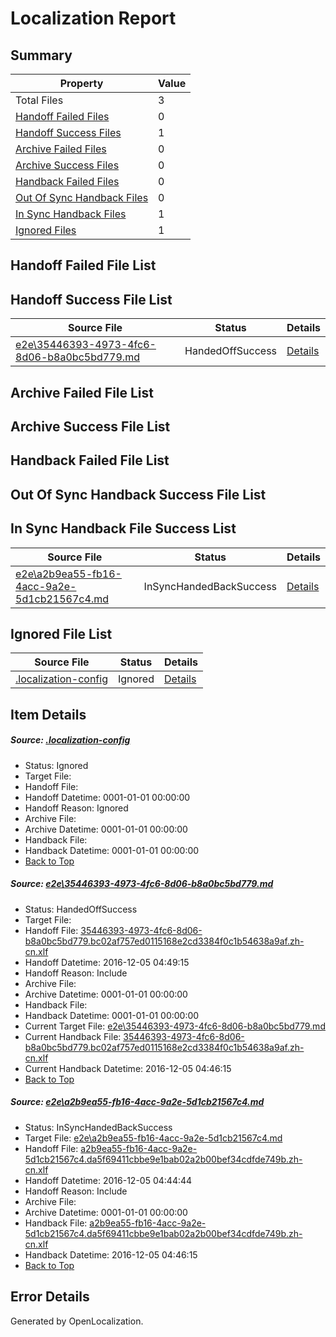 # <a name='report-top'></a> Localization Report

## Summary
 Property | Value 
 -------- | ----- 
 Total Files | 3
[ Handoff Failed Files ](#handoff-failed-list)| 0
[ Handoff Success Files ](#handoff-success-list)| 1
[ Archive Failed Files ](#archive-failed-list)| 0
[ Archive Success Files ](#archive-success-list)| 0
[ Handback Failed Files ](#handback-failed-list)| 0
[ Out Of Sync Handback Files ](#outofsync-handback-success-list)| 0
[ In Sync Handback Files ](#insync-handback-success-list)| 1
[ Ignored Files ](#ignored-list)| 1

## <a name='handoff-failed-list'></a> Handoff Failed File List

## <a name='handoff-success-list'></a> Handoff Success File List
 Source File | Status | Details 
 ----------- | ------ | ------- 
 [e2e\35446393-4973-4fc6-8d06-b8a0bc5bd779.md](https://github.com/OpenLocalizationTestOrg/ol-test0/blob/f25968c24747464b464d273b45296b0fdd0988f1/e2e/35446393-4973-4fc6-8d06-b8a0bc5bd779.md) | HandedOffSuccess | [Details](#4c80b65ff5c2e1c961720d2a1b85f477d9be5ce91)

## <a name='archive-failed-list'></a> Archive Failed File List

## <a name='archive-success-list'></a> Archive Success File List

## <a name='handback-failed-list'></a> Handback Failed File List

## <a name='outofsync-handback-success-list'></a> Out Of Sync Handback Success File List

## <a name='insync-handback-success-list'></a> In Sync Handback File Success List
 Source File | Status | Details 
 ----------- | ------ | ------- 
 [e2e\a2b9ea55-fb16-4acc-9a2e-5d1cb21567c4.md](https://github.com/OpenLocalizationTestOrg/ol-test0/blob/84a9a3d1cab8c9e511cbbcb763b005f5284ab3f3/e2e/a2b9ea55-fb16-4acc-9a2e-5d1cb21567c4.md) | InSyncHandedBackSuccess | [Details](#a02e54c7f182138d9f3583a08403ced083aa7fa32)

## <a name='ignored-list'></a> Ignored File List
 Source File | Status | Details 
 ----------- | ------ | ------- 
 [.localization-config](https://github.com/OpenLocalizationTestOrg/ol-test0/blob/f25968c24747464b464d273b45296b0fdd0988f1/.localization-config) | Ignored | [Details](#c268a05ecaa7ec85942ed632c29928ee5bd6da8d0)

## Item Details
##### <a name='c268a05ecaa7ec85942ed632c29928ee5bd6da8d0'></a> Source: [.localization-config](https://github.com/OpenLocalizationTestOrg/ol-test0/blob/f25968c24747464b464d273b45296b0fdd0988f1/.localization-config)
* Status: Ignored
* Target File: 
* Handoff File: 
* Handoff Datetime: 0001-01-01 00:00:00
* Handoff Reason: Ignored
* Archive File: 
* Archive Datetime: 0001-01-01 00:00:00
* Handback File: 
* Handback Datetime: 0001-01-01 00:00:00
* [Back to Top](#report-top)

##### <a name='4c80b65ff5c2e1c961720d2a1b85f477d9be5ce91'></a> Source: [e2e\35446393-4973-4fc6-8d06-b8a0bc5bd779.md](https://github.com/OpenLocalizationTestOrg/ol-test0/blob/f25968c24747464b464d273b45296b0fdd0988f1/e2e/35446393-4973-4fc6-8d06-b8a0bc5bd779.md)
* Status: HandedOffSuccess
* Target File: 
* Handoff File: [35446393-4973-4fc6-8d06-b8a0bc5bd779.bc02af757ed0115168e2cd3384f0c1b54638a9af.zh-cn.xlf](https://github.com/OpenLocalizationTestOrg/ol-test0-handoff/blob/a357ddab967ad84dbbaa2d2d411748a6e0199717/ol-handoff/OpenLocalizationTestOrg/ol-test0-zhcn/shujia/ht/35446393-4973-4fc6-8d06-b8a0bc5bd779.bc02af757ed0115168e2cd3384f0c1b54638a9af.zh-cn.xlf)
* Handoff Datetime: 2016-12-05 04:49:15
* Handoff Reason: Include
* Archive File: 
* Archive Datetime: 0001-01-01 00:00:00
* Handback File: 
* Handback Datetime: 0001-01-01 00:00:00
* Current Target File: [e2e\35446393-4973-4fc6-8d06-b8a0bc5bd779.md](https://github.com/OpenLocalizationTestOrg/ol-test0-zhcn/blob/17125d5706c4931a7d4c13dd9e674ee5da2f2944/e2e/35446393-4973-4fc6-8d06-b8a0bc5bd779.md)
* Current Handback File: [35446393-4973-4fc6-8d06-b8a0bc5bd779.bc02af757ed0115168e2cd3384f0c1b54638a9af.zh-cn.xlf](https://github.com/OpenLocalizationTestOrg/ol-test0-handback/blob/d0a5bbd12ba39702b72332062c38994659856455/ol-handback/OpenLocalizationTestOrg/ol-test0-zhcn/shujia/ht/35446393-4973-4fc6-8d06-b8a0bc5bd779.bc02af757ed0115168e2cd3384f0c1b54638a9af.zh-cn.xlf)
* Current Handback Datetime: 2016-12-05 04:46:15
* [Back to Top](#report-top)

##### <a name='a02e54c7f182138d9f3583a08403ced083aa7fa32'></a> Source: [e2e\a2b9ea55-fb16-4acc-9a2e-5d1cb21567c4.md](https://github.com/OpenLocalizationTestOrg/ol-test0/blob/84a9a3d1cab8c9e511cbbcb763b005f5284ab3f3/e2e/a2b9ea55-fb16-4acc-9a2e-5d1cb21567c4.md)
* Status: InSyncHandedBackSuccess
* Target File: [e2e\a2b9ea55-fb16-4acc-9a2e-5d1cb21567c4.md](https://github.com/OpenLocalizationTestOrg/ol-test0-zhcn/blob/17125d5706c4931a7d4c13dd9e674ee5da2f2944/e2e/a2b9ea55-fb16-4acc-9a2e-5d1cb21567c4.md)
* Handoff File: [a2b9ea55-fb16-4acc-9a2e-5d1cb21567c4.da5f69411cbbe9e1bab02a2b00bef34cdfde749b.zh-cn.xlf](https://github.com/OpenLocalizationTestOrg/ol-test0-handoff/blob/0f16195a90ebcfe50d436bbf70fe4b3d4de75a2a/ol-handoff/OpenLocalizationTestOrg/ol-test0-zhcn/shujia/ht/a2b9ea55-fb16-4acc-9a2e-5d1cb21567c4.da5f69411cbbe9e1bab02a2b00bef34cdfde749b.zh-cn.xlf)
* Handoff Datetime: 2016-12-05 04:44:44
* Handoff Reason: Include
* Archive File: 
* Archive Datetime: 0001-01-01 00:00:00
* Handback File: [a2b9ea55-fb16-4acc-9a2e-5d1cb21567c4.da5f69411cbbe9e1bab02a2b00bef34cdfde749b.zh-cn.xlf](https://github.com/OpenLocalizationTestOrg/ol-test0-handback/blob/d0a5bbd12ba39702b72332062c38994659856455/ol-handback/OpenLocalizationTestOrg/ol-test0-zhcn/shujia/ht/a2b9ea55-fb16-4acc-9a2e-5d1cb21567c4.da5f69411cbbe9e1bab02a2b00bef34cdfde749b.zh-cn.xlf)
* Handback Datetime: 2016-12-05 04:46:15
* [Back to Top](#report-top)


## Error Details

Generated by OpenLocalization.
